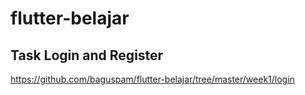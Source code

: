 # flutter-belajar

## Task Login and Register
<a href="https://github.com/baguspam/flutter-belajar/tree/master/week1/login">https://github.com/baguspam/flutter-belajar/tree/master/week1/login</a>
